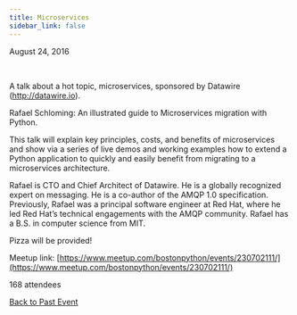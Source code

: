 ```yaml
---
title: Microservices
sidebar_link: false
---
```


August 24, 2016


   

A talk about a hot topic, microservices, sponsored by Datawire (http://datawire.io).

Rafael Schloming: An illustrated guide to Microservices migration with Python.

This talk will explain key principles, costs, and benefits of microservices and show via a series of live demos and working examples how to extend a Python application to quickly and easily benefit from migrating to a microservices architecture.

Rafael is CTO and Chief Architect of Datawire. He is a globally recognized expert on messaging. He is a co-author of the AMQP 1.0 specification. Previously, Rafael was a principal software engineer at Red Hat, where he led Red Hat’s technical engagements with the AMQP community. Rafael has a B.S. in computer science from MIT.

Pizza will be provided!


Meetup link: [https://www.meetup.com/bostonpython/events/230702111/](https://www.meetup.com/bostonpython/events/230702111/)

168 attendees

[Back to Past Event](past-events.md)